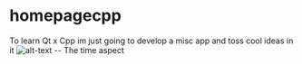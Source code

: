 # homepagecpp
To learn Qt x Cpp im just going to develop a misc app and toss cool ideas in it
![alt-text](https://ibb.co/mz44Uy)  -- The time aspect
